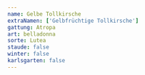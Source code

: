 ```yaml
---
name: Gelbe Tollkirsche
extraNamen: ['Gelbfrüchtige Tollkirsche']
gattung: Atropa
art: belladonna
sorte: Lutea
staude: false
winter: false
karlsgarten: false
---
```

